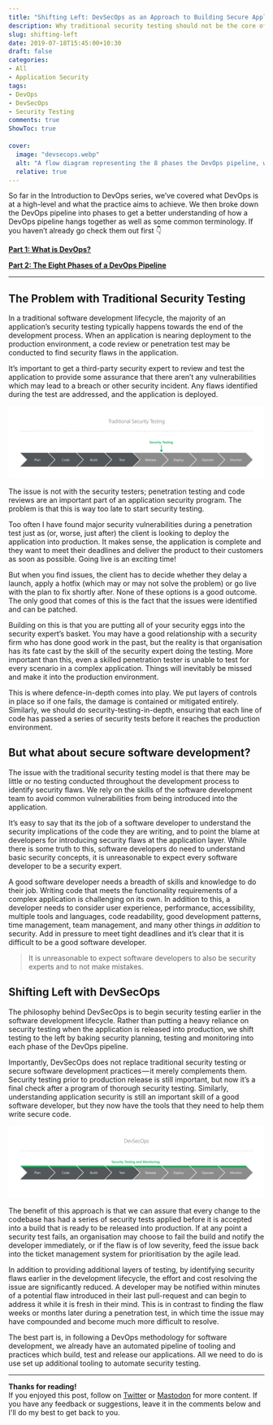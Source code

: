 ```yaml
---
title: "Shifting Left: DevSecOps as an Approach to Building Secure Applications"
description: Why traditional security testing should not be the core of your application security program.
slug: shifting-left
date: 2019-07-18T15:45:00+10:30
draft: false
categories:
- All
- Application Security
tags:
- DevOps
- DevSecOps
- Security Testing
comments: true
ShowToc: true

cover:
  image: "devsecops.webp"
  alt: "A flow diagram representing the 8 phases the DevOps pipeline, with security baked into each phase."
  relative: true
---
```


So far in the Introduction to DevOps series, we’ve covered what DevOps is at a high-level and what the practice aims to achieve. We then broke down the DevOps pipeline into phases to get a better understanding of how a DevOps pipeline hangs together as well as some common terminology. If you haven’t already go check them out first 👇

[**Part 1: What is DevOps?**](../what-is-devops)

[**Part 2: The Eight Phases of a DevOps Pipeline**](../eight-phases-devops-pipeline)

---

## The Problem with Traditional Security Testing

In a traditional software development lifecycle, the majority of an application’s security testing typically happens towards the end of the development process. When an application is nearing deployment to the production environment, a code review or penetration test may be conducted to find security flaws in the application.

It’s important to get a third-party security expert to review and test the application to provide some assurance that there aren’t any vulnerabilities which may lead to a breach or other security incident. Any flaws identified during the test are addressed, and the application is deployed.

![A flow diagram representing the 8 phases the DevOps pipeline, with security testing performed late in the SDLC.](traditional-security-testing.webp)

The issue is not with the security testers; penetration testing and code reviews are an important part of an application security program. The problem is that this is way too late to start security testing.

Too often I have found major security vulnerabilities during a penetration test just as (or, worse, just after) the client is looking to deploy the application into production. It makes sense, the application is complete and they want to meet their deadlines and deliver the product to their customers as soon as possible. Going live is an exciting time!

But when you find issues, the client has to decide whether they delay a launch, apply a hotfix (which may or may not solve the problem) or go live with the plan to fix shortly after. None of these options is a good outcome. The only good that comes of this is the fact that the issues were identified and can be patched.

Building on this is that you are putting all of your security eggs into the security expert’s basket. You may have a good relationship with a security firm who has done good work in the past, but the reality is that organisation has its fate cast by the skill of the security expert doing the testing. More important than this, even a skilled penetration tester is unable to test for every scenario in a complex application. Things will inevitably be missed and make it into the production environment.

This is where defence-in-depth comes into play. We put layers of controls in place so if one fails, the damage is contained or mitigated entirely. Similarly, we should do security-testing-in-depth, ensuring that each line of code has passed a series of security tests before it reaches the production environment.

## But what about secure software development?

The issue with the traditional security testing model is that there may be little or no testing conducted throughout the development process to identify security flaws. We rely on the skills of the software development team to avoid common vulnerabilities from being introduced into the application.

It’s easy to say that its the job of a software developer to understand the security implications of the code they are writing, and to point the blame at developers for introducing security flaws at the application layer. While there is some truth to this, software developers do need to understand basic security concepts, it is unreasonable to expect every software developer to be a security expert.

A good software developer needs a breadth of skills and knowledge to do their job. Writing code that meets the functionality requirements of a complex application is challenging on its own. In addition to this, a developer needs to consider user experience, performance, accessibility, multiple tools and languages, code readability, good development patterns, time management, team management, and many other things _in addition_ to security. Add in pressure to meet tight deadlines and it’s clear that it is difficult to be a good software developer.

> It is unreasonable to expect software developers to also be security experts and to not make mistakes.

## Shifting Left with DevSecOps

The philosophy behind DevSecOps is to begin security testing earlier in the software development lifecycle. Rather than putting a heavy reliance on security testing when the application is released into production, we shift testing to the left by baking security planning, testing and monitoring into each phase of the DevOps pipeline.

Importantly, DevSecOps does not replace traditional security testing or secure software development practices — it merely complements them. Security testing prior to production release is still important, but now it’s a final check after a program of thorough security testing. Similarly, understanding application security is still an important skill of a good software developer, but they now have the tools that they need to help them write secure code.

![A flow diagram representing the 8 phases the DevOps pipeline, with security baked into each phase.](devsecops.webp)

The benefit of this approach is that we can assure that every change to the codebase has had a series of security tests applied before it is accepted into a build that is ready to be released into production. If at any point a security test fails, an organisation may choose to fail the build and notify the developer immediately, or if the flaw is of low severity, feed the issue back into the ticket management system for prioritisation by the agile lead.

In addition to providing additional layers of testing, by identifying security flaws earlier in the development lifecycle, the effort and cost resolving the issue are significantly reduced. A developer may be notified within minutes of a potential flaw introduced in their last pull-request and can begin to address it while it is fresh in their mind. This is in contrast to finding the flaw weeks or months later during a penetration test, in which time the issue may have compounded and become much more difficult to resolve.

The best part is, in following a DevOps methodology for software development, we already have an automated pipeline of tooling and practices which build, test and release our applications. All we need to do is use set up additional tooling to automate security testing.

---

**Thanks for reading!**  
If you enjoyed this post, follow on [Twitter](https://www.twitter.com/@JakobTheDev) or [Mastodon](https://infosec.exchange/@JakobTheDev) for more content. If you have any feedback or suggestions, leave it in the comments below and I'll do my best to get back to you.
